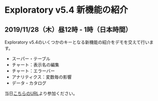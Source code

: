 # Exploratory v5.4 新機能の紹介
## 2019/11/28（木）昼12時 - 1時（日本時間）

Exploratory v5.4のいくつかのキーとなる新機能の紹介をデモを交えて行います。

* スーパー・テーブル
* チャート：表示名の編集
* チャート：エラーバー
* アナリティクス：変数毎の影響
* データ・カタログ

当日[こちらのURL](https://zoom.us/j/331585134)より参加ください。
